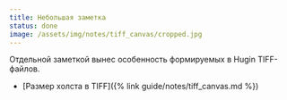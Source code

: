 ```yaml
---
title: Небольшая заметка
status: done
image: /assets/img/notes/tiff_canvas/cropped.jpg
---
```

Отдельной заметкой вынес особенность формируемых в Hu­gin TIFF-файлов.

- [Размер холста в TIFF]({% link guide/notes/tiff_canvas.md %})
